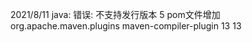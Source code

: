 2021/8/11 java: 错误: 不支持发行版本 5
    pom文件增加    <build>
                   <plugins>
                       <plugin>
                           <groupId>org.apache.maven.plugins</groupId>
                           <artifactId>maven-compiler-plugin</artifactId>
                           <configuration>
                               <source>13</source>
                               <target>13</target>
                           </configuration>
                       </plugin>
                   </plugins>
               </build>
